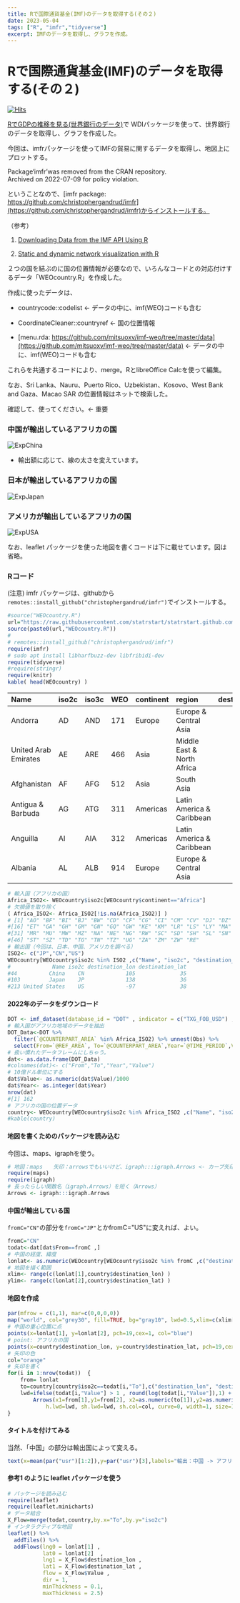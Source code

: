 ```yaml
---
title: Rで国際通貨基金(IMF)のデータを取得する(その２)
date: 2023-05-04
tags: ["R", "imfr","tidyverse"]
excerpt: IMFのデータを取得し、グラフを作成。
---
```


# Rで国際通貨基金(IMF)のデータを取得する(その２)

[![Hits](https://hits.seeyoufarm.com/api/count/incr/badge.svg?url=https%3A%2F%2Fgitpress.io%2F%40statrstart%2FIMF02&count_bg=%2379C83D&title_bg=%23555555&icon=&icon_color=%23E7E7E7&title=hits&edge_flat=false)](https://hits.seeyoufarm.com) 

[RでGDPの推移を見る(世界銀行のデータ)](https://gitpress.io/@statrstart/WDI01)で
WDIパッケージを使って、世界銀行のデータを取得し、グラフを作成した。 

今回は、imfrパッケージを使ってIMFの貿易に関するデータを取得し、地図上にプロットする。  

Package‘imfr’was removed from the CRAN repository.  
Archived on 2022-07-09 for policy violation. 

ということなので、[imfr package: https://github.com/christophergandrud/imfr](https://github.com/christophergandrud/imfr)からインストールする。

（参考）  

1. [Downloading Data from the IMF API Using R](https://meshry.com/blog/downloading-data-from-the-imf-api-using-r/)

2. [Static and dynamic network visualization with R](https://kateto.net/network-visualization)

２つの国を結ぶのに国の位置情報が必要なので、いろんなコードとの対応付けするデータ「WEOcountry.R」を作成した。

作成に使ったデータは、

- countrycode::codelist <- データの中に、imf(WEO)コードも含む

- CoordinateCleaner::countryref <- 国の位置情報

- [menu.rda: https://github.com/mitsuoxv/imf-weo/tree/master/data](https://github.com/mitsuoxv/imf-weo/tree/master/data) <- データの中に、imf(WEO)コードも含む

これらを共通するコードにより、merge。RとlibreOffice Calcを使って編集。

なお、Sri Lanka、Nauru、Puerto Rico、Uzbekistan、Kosovo、West Bank and Gaza、Macao SAR の位置情報はネットで検索した。 

確認して、使ってください。<- 重要

### 中国が輸出しているアフリカの国

![ExpChina](https://raw.githubusercontent.com/statrstart/statrstart.github.com/master/source/images/ExpChina.png)

- 輸出額に応じて、線の太さを変えています。

### 日本が輸出しているアフリカの国

![ExpJapan](https://raw.githubusercontent.com/statrstart/statrstart.github.com/master/source/images/ExpJapan.png)

### アメリカが輸出しているアフリカの国

![ExpUSA](https://raw.githubusercontent.com/statrstart/statrstart.github.com/master/source/images/ExpUSA.png)

なお、leaflet パッケージを使った地図を書くコードは下に載せています。図は省略。

### Rコード

(注意) imfr パッケージは、githubから`remotes::install_github("christophergandrud/imfr")`でインストールする。

```R
#source("WEOcountry.R")
url="https://raw.githubusercontent.com/statrstart/statrstart.github.com/master/source/data/"
source(paste0(url,"WEOcountry.R"))
# 
# remotes::install_github("christophergandrud/imfr")
require(imfr)
# sudo apt install libharfbuzz-dev libfribidi-dev
require(tidyverse)
#require(stringr)
require(knitr)
kable( head(WEOcountry) )
```

|Name                 |iso2c |iso3c |WEO |continent |region                     | destination_lon| destination_lat| capital.lon| capital.lat|
|:--------------------|:-----|:-----|:---|:---------|:--------------------------|---------------:|---------------:|-----------:|-----------:|
|Andorra              |AD    |AND   |171 |Europe    |Europe & Central Asia      |            1.50|          42.500|        1.52|       42.50|
|United Arab Emirates |AE    |ARE   |466 |Asia      |Middle East & North Africa |           54.00|          24.000|       54.37|       24.47|
|Afghanistan          |AF    |AFG   |512 |Asia      |South Asia                 |           65.00|          33.000|       69.18|       34.52|
|Antigua & Barbuda    |AG    |ATG   |311 |Americas  |Latin America & Caribbean  |          -61.80|          17.050|      -61.85|       17.12|
|Anguilla             |AI    |AIA   |312 |Americas  |Latin America & Caribbean  |          -63.05|          18.217|      -63.05|       18.22|
|Albania              |AL    |ALB   |914 |Europe    |Europe & Central Asia      |           20.00|          41.000|       19.82|       41.32|

```R
# 輸入国（アフリカの国）
Africa_ISO2<- WEOcountry$iso2c[WEOcountry$continent=="Africa"]
# 欠損値を取り除く
( Africa_ISO2<- Africa_ISO2[!is.na(Africa_ISO2)] )
# [1] "AO" "BF" "BI" "BJ" "BW" "CD" "CF" "CG" "CI" "CM" "CV" "DJ" "DZ" "EG" "ER"
#[16] "ET" "GA" "GH" "GM" "GN" "GQ" "GW" "KE" "KM" "LR" "LS" "LY" "MA" "MG" "ML"
#[31] "MR" "MU" "MW" "MZ" "NA" "NE" "NG" "RW" "SC" "SD" "SH" "SL" "SN" "SO" "SS"
#[46] "ST" "SZ" "TD" "TG" "TN" "TZ" "UG" "ZA" "ZM" "ZW" "RE"
# 輸出国（今回は、日本、中国、アメリカを調べる）
ISO2<- c("JP","CN","US")
WEOcountry[WEOcountry$iso2c %in% ISO2 ,c("Name", "iso2c", "destination_lon", "destination_lat") ]
#             Name iso2c destination_lon destination_lat
#44          China    CN             105              35
#103         Japan    JP             138              36
#213 United States    US             -97              38
```

#### 2022年のデータをダウンロード

```R
DOT <- imf_dataset(database_id = "DOT" , indicator = c("TXG_FOB_USD") ,freq='A',ref_area = ISO2 , start = 2022, end=2022,return_raw = TRUE)
# 輸入国がアフリカ地域のデータを抽出
DOT_Data<-DOT %>% 
  filter(`@COUNTERPART_AREA` %in% Africa_ISO2) %>% unnest(Obs) %>% 
  select(From=`@REF_AREA`, To=`@COUNTERPART_AREA`,Year=`@TIME_PERIOD`,Value=`@OBS_VALUE`) 
# 扱い慣れたデータフレームにしちゃう。
dat<- as.data.frame(DOT_Data)
#colnames(dat)<- c("From","To","Year","Value")
# 10億ドル単位にする
dat$Value<- as.numeric(dat$Value)/1000
dat$Year<- as.integer(dat$Year)
nrow(dat)
#[1] 162
# アフリカの国の位置データ
country<- WEOcountry[WEOcountry$iso2c %in% Africa_ISO2 ,c("Name", "iso2c", "destination_lon", "destination_lat") ]
#kable(country)
```
#### 地図を書くためのパッケージを読み込む

今回は、maps、igraphを使う。

```R
# 地図：maps　　矢印：arrowsでもいいけど、igraph:::igraph.Arrows <- カーブ矢印も書ける
require(maps)
require(igraph)
# 長ったらしい関数名（igraph.Arrows）を短く（Arrows）
Arrows <- igraph:::igraph.Arrows
```

#### 中国が輸出している国

`fromC="CN"`の部分を`fromC="JP"`とかfromC="US"に変えれば、よい。

```R
fromC="CN"
todat<-dat[dat$From==fromC ,]
# 中国の経度、緯度
lonlat<- as.numeric(WEOcountry[WEOcountry$iso2c %in% fromC ,c("destination_lon", "destination_lat") ])
# 地図を描く範囲
xlim<- range(c(lonlat[1],country$destination_lon) )
ylim<- range(c(lonlat[2],country$destination_lat) )
```

#### 地図を作成

```R
par(mfrow = c(1,1), mar=c(0,0,0,0))
map("world", col="grey30", fill=TRUE, bg="gray10", lwd=0.5,xlim=c(xlim[1]-5,xlim[2]+5),ylim=c(ylim[1]-25,ylim[2]+25))
# 中国の重心位置に点
points(x=lonlat[1], y=lonlat[2], pch=19,cex=1, col="blue")
# point: アフリカの国
points(x=country$destination_lon, y=country$destination_lat, pch=19,cex=0.5, col="tomato")
# 矢印の色
col="orange"
# 矢印を書く
for(i in 1:nrow(todat))  {
	from= lonlat
	to=country[country$iso2c==todat[i,"To"],c("destination_lon", "destination_lat")]
	lwd=ifelse(todat[i,"Value"] > 1 , round(log(todat[i,"Value"]),1) + 1 , todat[i,"Value"]+0.5 )
		Arrows(x1=from[1],y1=from[2], x2=as.numeric(to[1]),y2=as.numeric(to[2]) , 
			h.lwd=lwd, sh.lwd=lwd, sh.col=col, curve=0, width=1, size=1.5)
}
```

#### タイトルを付けてみる

当然、「中国」の部分は輸出国によって変える。

```R
text(x=mean(par("usr")[1:2]),y=par("usr")[3],labels="輸出：中国 -> アフリカの国々（2022）",cex=1.5,pos=3,col="white")
```

#### 参考1 のように leaflet パッケージを使う

```R
# パッケージを読み込む
require(leaflet)
require(leaflet.minicharts)
# データ結合
X_Flow=merge(todat,country,by.x="To",by.y="iso2c")
# インタラクティブな地図
leaflet() %>% 
  addTiles() %>%
  addFlows(lng0 = lonlat[1] , 
           lat0 = lonlat[2]  , 
           lng1 = X_Flow$destination_lon , 
           lat1 = X_Flow$destination_lat , 
           flow = X_Flow$Value , 
           dir = 1, 
           minThickness = 0.1,
           maxThickness = 2.5)
```
